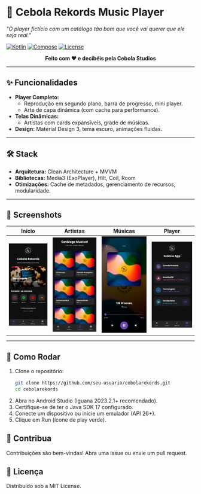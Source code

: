 # 🎵 Cebola Rekords Music Player

*"O player fictício com um catálogo tão bom que você vai querer que ele seja real."*  

[![Kotlin](https://img.shields.io/badge/Kotlin-1.9.24-blue)](https://kotlinlang.org)
[![Compose](https://img.shields.io/badge/Jetpack_Compose-1.6-4285F4)](https://developer.android.com/jetpack/compose)
[![License](https://img.shields.io/badge/license-MIT-yellow)](LICENSE)

<p align="center"><b>Feito com ❤️ e decibéis pela Cebola Studios</b></p>

---

## ✨ Funcionalidades

- **Player Completo:**  
  - Reprodução em segundo plano, barra de progresso, mini player.  
  - Arte de capa dinâmica (com cache para performance).  
- **Telas Dinâmicas:**  
  - Artistas com cards expansíveis, grade de músicas.  
- **Design:** Material Design 3, tema escuro, animações fluidas.  

---

## 🛠️ Stack

- **Arquitetura:** Clean Architecture + MVVM  
- **Bibliotecas:** Media3 (ExoPlayer), Hilt, Coil, Room  
- **Otimizações:** Cache de metadados, gerenciamento de recursos, modularidade.  

---

## 📸 Screenshots  
| Início | Artistas | Músicas | Player |
|--------|----------|---------|--------|
| ![Início](screenshots/tela1.jpg) | ![Artistas](screenshots/tela2.jpg) | ![Músicas](screenshots/tela3.jpg) | ![Player](screenshots/tela4.jpg) |

---

## 🚀 Como Rodar  

1. Clone o repositório:
   ```bash
   git clone https://github.com/seu-usuario/cebolarekords.git
   cd cebolarekords
2. Abra no Android Studio (Iguana 2023.2.1+ recomendado).
3. Certifique-se de ter o Java SDK 17 configurado.
4. Conecte um dispositivo ou inicie um emulador (API 26+).
5. Clique em Run (ícone de play verde).

## 🤝 Contribua

Contribuições são bem-vindas! Abra uma issue ou envie um pull request.

## 📄 Licença

Distribuído sob a MIT License.